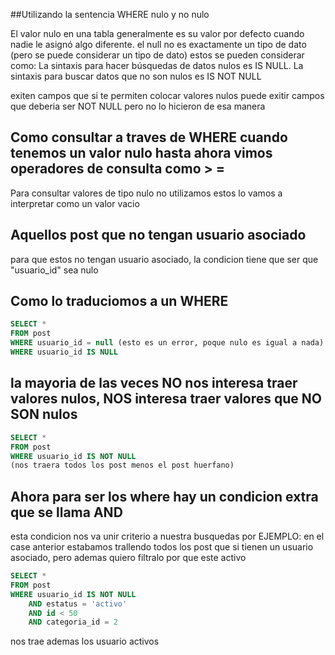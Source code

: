 ##Utilizando la sentencia WHERE nulo y no nulo

El valor nulo en una tabla generalmente es su valor por defecto cuando nadie le asignó algo diferente.
el null no es exactamente un tipo de dato (pero se puede considerar un tipo de dato)
estos se pueden considerar como:
La sintaxis para hacer búsquedas de datos nulos es IS NULL.
La sintaxis para buscar datos que no son nulos es IS NOT NULL

exiten campos que si te permiten colocar valores nulos
puede exitir campos que deberia ser NOT NULL pero no lo hicieron de esa manera

## Como consultar a traves de WHERE cuando tenemos un valor nulo hasta ahora vimos operadores de consulta como > =

Para consultar valores de tipo nulo no utilizamos estos
lo vamos a interpretar como un valor vacio

## Aquellos post que no tengan usuario asociado

para que estos no tengan usuario asociado, la condicion tiene que ser que "usuario_id" sea nulo

## Como lo traduciomos a un WHERE

```sql
SELECT *
FROM post
WHERE usuario_id = null (esto es un error, poque nulo es igual a nada)
WHERE usuario_id IS NULL
```

## la mayoria de las veces NO nos interesa traer valores nulos, NOS interesa traer valores que NO SON nulos

```sql
SELECT *
FROM post
WHERE usuario_id IS NOT NULL
(nos traera todos los post menos el post huerfano)
```

## Ahora para ser los where hay un condicion extra que se llama AND

esta condicion nos va unir criterio a nuestra busquedas
por EJEMPLO: en el case anterior estabamos trallendo todos los post que si tienen un usuario asociado, pero ademas quiero filtralo por que este activo

```sql
SELECT *
FROM post
WHERE usuario_id IS NOT NULL
	AND estatus = 'activo'
	AND id < 50
	AND categoria_id = 2
```

nos trae ademas los usuario activos
